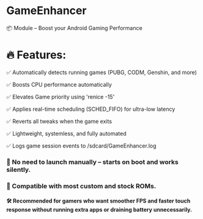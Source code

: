 # GameEnhancer

📦 Module – Boost your Android Gaming Performance

# 🔥 Features:
✅ Automatically detects running games (PUBG, CODM, Genshin, and more)

✅ Boosts CPU performance automatically

✅ Elevates Game  priority  using 
'renice -15'

✅ Applies real-time scheduling (SCHED_FIFO) for ultra-low latency

✅ Reverts all tweaks when the game exits

✅ Lightweight, systemless, and fully automated

✅ Logs game session events to /sdcard/GameEnhancer.log

### 📌 No need to launch manually – starts on boot and works silently.

### 📲 Compatible with most custom and stock ROMs.

#### 🛠️ Recommended for gamers who want smoother FPS and faster touch response without running extra apps or draining battery unnecessarily.

